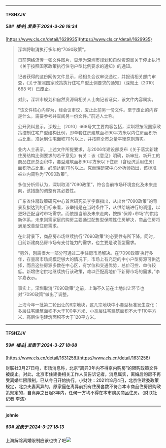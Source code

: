 ﻿
*****

####  TFSHZJV  
##### 58#         楼主| 发表于 2024-3-26 16:34

[https://www.cls.cn/detail/1629935](https://www.cls.cn/detail/1629935)
 <blockquote>深圳将取消执行多年的“7090政策”。

日前网络流传一张文件图片，显示为深圳市规划和自然资源局关于停止执行《关于按照国家政策执行住宅户型比例要求的通知》的通知。

记者获得的这份网传文件显示，经相关会议审议通过，并报请相关部门审查，《关于按照国家政策执行住宅户型比例要求的通知》（深规土〔2010〕688 号）已废止。

对此，深圳市规划和自然资源局相关人士向记者证实，该文件内容属实。

“该文件核心内容为，经会议审议，废止此前另一份文件。至于废止的内容是什么，需要参考并查阅另一份文件。”前述人士称。

公开资料显示，深规土〔2010〕668号文主要内容包括，深圳将按照国家政策控制住宅户型结构比例，即单套住房建筑面积90平方米以内住房面积所占比重，须达到住宅面积70%以上，并按照全市总量平衡原则落实。

业内人士表示，上述文件所提要求，与2006年建设部发布《关于落实新建住房结构比例要求的若干意见》有关：该《意见》明确，新审批、新开工的商品住房总面积中，套型建筑面积90平方米以下住房（含经济适用住房）面积所占比重，必须达到70%以上。克而瑞研究中心分析师指出，该标准被业内简称为“7090政策”。

多位分析师认为，深圳取消“7090政策”，符合当前市场环境变化及未来走向，该措施的调整有其必要性。

广东省住房政策研究中心首席研究员李宇嘉指出，从出台“7090政策”的背景及拟达到的目标来看，该举措是在当时条件下，从供给端进行的调适，以更好匹配当时市场需求。而依照当前及未来走向，按照“保障+市场”的供给新体系，未来刚需家庭的购房主要通过配售型保障性住房解决，商品住房将满足改善型住房需求。

在此背景下，商品房市场继续执行“7090政策”的必要性有所下降。同时，目前新建商品房市场有支付能力的需求，也主要是改善型需求。

“另外，刚需很大一部分可通过二手住房市场解决。在‘7090政策’执行多年，存量房市场规模足够大的情况下，市场上有充足的中小户型房源可供选择，而且这些房源多数在中心区，有学位和交通优势，总价可控、单价较低。新增住宅供地继续执行该政策，难以匹配高地价下新房市场的需求。”李宇嘉表示。

事实上，深圳取消“7090政策”之前，上海不久前在土地出让环节也对“7090政策”做出了调整。

上海今年一批第二轮出让的6宗地块，这几宗地块中小套型标准发生变化：多层住宅建筑面积不大于100平方米、小高层住宅建筑面积不大于110平方米、高层住宅建筑面积不大于120平方米。</blockquote>


*****

####  TFSHZJV  
##### 59#         楼主| 发表于 2024-3-27 18:08

[https://www.cls.cn/detail/1631258](https://www.cls.cn/detail/1631258)

财联社3月27日电，市场消息称，北京“离异3年内不得京内购房”的限购政策文件被废止。对此，北京市住建委相关工作人员告诉记者，消息属实，离婚后购房不再受离婚年限限制，已从今日开始执行。小财注：2021年8月4日，北京住建委政策规定，北京夫妻离异的，原家庭在离异前拥有住房套数不符合本市商品住房限购政策规定的，自离异之日起3年内，任何一方均不得在本市购买商品住房。（财联社记者 李洁）


*****

####  johnie  
##### 60#       发表于 2024-3-27 18:13

上海解除离婚限制应该也快了吧<img src="https://static.saraba1st.com/image/smiley/face2017/067.png" referrerpolicy="no-referrer">

